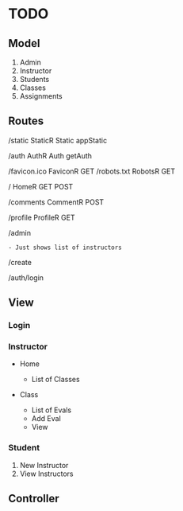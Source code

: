 # TODO

## Model

1. Admin
2. Instructor
3. Students
4. Classes
5. Assignments

## Routes

  /static StaticR Static appStatic

  /auth   AuthR   Auth   getAuth

  /favicon.ico FaviconR GET
  /robots.txt RobotsR GET

  /         HomeR    GET POST

  /comments CommentR POST

  /profile ProfileR GET


  /admin

    - Just shows list of instructors

  /create

  /auth/login







## View

### Login

### Instructor

- Home
  - List of Classes

- Class
  - List of Evals
  - Add Eval
  - View

### Student


1. New  Instructor
1. View Instructors


## Controller
